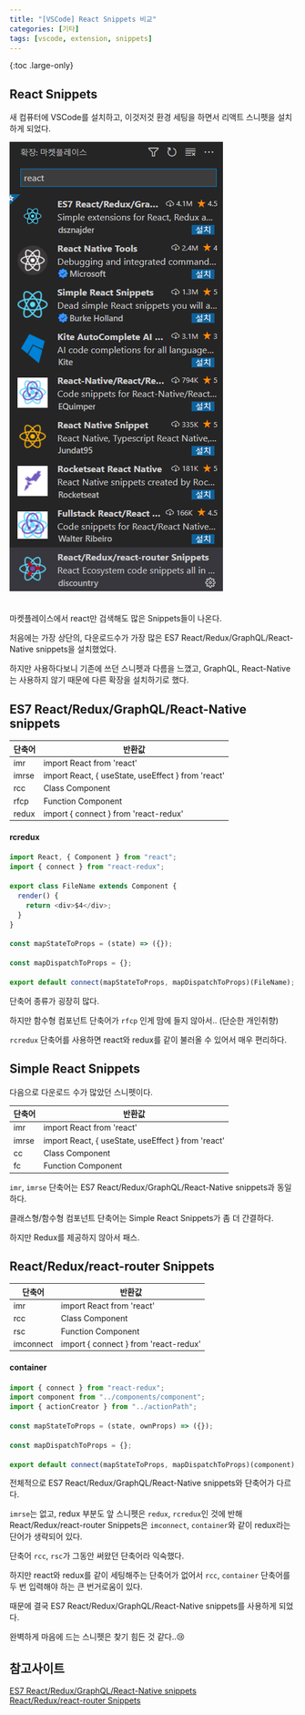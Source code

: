 ```yaml
---
title: "[VSCode] React Snippets 비교"
categories: [기타]
tags: [vscode, extension, snippets]
---
```


{:toc .large-only}

## React Snippets

새 컴퓨터에 VSCode를 설치하고, 이것저것 환경 세팅을 하면서 리액트 스니펫을 설치하게 되었다.

<img src="../../assets/img/blog/etc/2021-12-23-react-snippets.png" style="margin-bottom:20px">

마켓플레이스에서 react만 검색해도 많은 Snippets들이 나온다.

처음에는 가장 상단의, 다운로드수가 가장 많은 ES7 React/Redux/GraphQL/React-Native snippets을 설치했었다.

하지만 사용하다보니 기존에 쓰던 스니펫과 다름을 느꼈고, GraphQL, React-Native는 사용하지 않기 때문에 다른 확장을 설치하기로 했다.

## ES7 React/Redux/GraphQL/React-Native snippets

| 단축어 | 반환값                                             |
| ------ | -------------------------------------------------- |
| imr    | import React from 'react'                          |
| imrse  | import React, { useState, useEffect } from 'react' |
| rcc    | Class Component                                    |
| rfcp   | Function Component                                 |
| redux  | import { connect } from 'react-redux'              |

#### rcredux

```js
import React, { Component } from "react";
import { connect } from "react-redux";

export class FileName extends Component {
  render() {
    return <div>$4</div>;
  }
}

const mapStateToProps = (state) => ({});

const mapDispatchToProps = {};

export default connect(mapStateToProps, mapDispatchToProps)(FileName);
```

단축어 종류가 굉장히 많다.

하지만 함수형 컴포넌트 단축어가 `rfcp` 인게 맘에 들지 않아서.. (단순한 개인취향)

`rcredux` 단축어를 사용하면 react와 redux를 같이 불러올 수 있어서 매우 편리하다.

## Simple React Snippets

다음으로 다운로드 수가 많았던 스니펫이다.

| 단축어 | 반환값                                             |
| ------ | -------------------------------------------------- |
| imr    | import React from 'react'                          |
| imrse  | import React, { useState, useEffect } from 'react' |
| cc     | Class Component                                    |
| fc     | Function Component                                 |

`imr`, `imrse` 단축어는 ES7 React/Redux/GraphQL/React-Native snippets과 동일하다.

클래스형/함수형 컴포넌트 단축어는 Simple React Snippets가 좀 더 간결하다.

하지만 Redux를 제공하지 않아서 패스.

## React/Redux/react-router Snippets

| 단축어    | 반환값                                |
| --------- | ------------------------------------- |
| imr       | import React from 'react'             |
| rcc       | Class Component                       |
| rsc       | Function Component                    |
| imconnect | import { connect } from 'react-redux' |

#### container

```js
import { connect } from "react-redux";
import component from "../components/component";
import { actionCreator } from "../actionPath";

const mapStateToProps = (state, ownProps) => ({});

const mapDispatchToProps = {};

export default connect(mapStateToProps, mapDispatchToProps)(component);
```

전체적으로 ES7 React/Redux/GraphQL/React-Native snippets와 단축어가 다르다.

`imrse`는 없고, redux 부분도 앞 스니펫은 `redux`, `rcredux`인 것에 반해 React/Redux/react-router Snippets은 `imconnect`, `container`와 같이 redux라는 단어가 생략되어 있다.

단축어 `rcc`, `rsc`가 그동안 써왔던 단축어라 익숙했다.

하지만 react와 redux를 같이 세팅해주는 단축어가 없어서 `rcc`, `container` 단축어를 두 번 입력해야 하는 큰 번거로움이 있다.

때문에 결국 ES7 React/Redux/GraphQL/React-Native snippets를 사용하게 되었다.

완벽하게 마음에 드는 스니펫은 찾기 힘든 것 같다..😢

## 참고사이트

[ES7 React/Redux/GraphQL/React-Native snippets](https://github.com/dsznajder/vscode-es7-javascript-react-snippets)<br/>
[React/Redux/react-router Snippets](https://github.com/discountry/vscode-react-redux-react-router-snippets)

